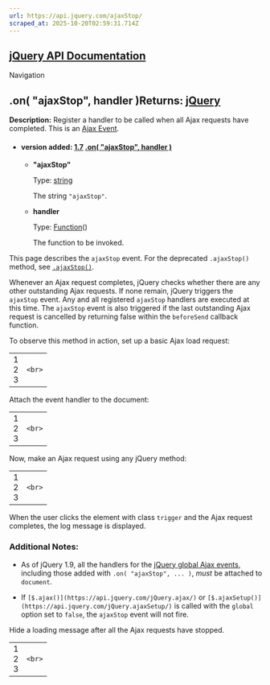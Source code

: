 ```yaml
---
url: https://api.jquery.com/ajaxStop/
scraped_at: 2025-10-20T02:59:31.714Z
---
```


## [jQuery API Documentation](https://jquery.com/ "jQuery API Documentation")

Navigation

## .on( "ajaxStop", handler )Returns: [jQuery](http://api.jquery.com/Types/\#jQuery)

**Description:** Register a handler to be called when all Ajax requests have completed. This is an [Ajax Event](https://api.jquery.com/Ajax_Events/).

- #### version added: [1.7](https://api.jquery.com/category/version/1.7/) [.on( "ajaxStop", handler )](https://api.jquery.com/ajaxStop/\#on-%22ajaxStop%22-handler)

  - **"ajaxStop"**

    Type: [string](http://api.jquery.com/Types/#string)

    The string `"ajaxStop"`.

  - **handler**

    Type: [Function](http://api.jquery.com/Types/#Function)()

    The function to be invoked.

This page describes the `ajaxStop` event. For the deprecated `.ajaxStop()` method, see [`.ajaxStop()`](https://api.jquery.com/ajaxStop-shorthand/).

Whenever an Ajax request completes, jQuery checks whether there are any other outstanding Ajax requests. If none remain, jQuery triggers the `ajaxStop` event. Any and all registered `ajaxStop` handlers are executed at this time. The `ajaxStop` event is also triggered if the last outstanding Ajax request is cancelled by returning false within the `beforeSend` callback function.

To observe this method in action, set up a basic Ajax load request:

|     |     |
| --- | --- |
| 1<br>2<br>3 | ```<br>``` |

Attach the event handler to the document:

|     |     |
| --- | --- |
| 1<br>2<br>3 | ```<br>``` |

Now, make an Ajax request using any jQuery method:

|     |     |
| --- | --- |
| 1<br>2<br>3 | ```<br>``` |

When the user clicks the element with class `trigger` and the Ajax request completes, the log message is displayed.

### Additional Notes:

- As of jQuery 1.9, all the handlers for the [jQuery global Ajax events](https://api.jquery.com/category/ajax/global-ajax-event-handlers/), including those added with `.on( "ajaxStop", ... )`, _must_ be attached to `document`.

- If `[$.ajax()](https://api.jquery.com/jQuery.ajax/)` or `[$.ajaxSetup()](https://api.jquery.com/jQuery.ajaxSetup/)` is called with the `global` option set to `false`, the `ajaxStop` event will not fire.


Hide a loading message after all the Ajax requests have stopped.

|     |     |
| --- | --- |
| 1<br>2<br>3 | ```<br>``` |